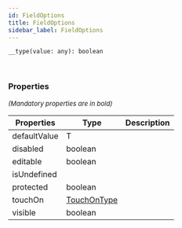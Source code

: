 ```yaml
---
id: FieldOptions
title: FieldOptions
sidebar_label: FieldOptions
---
```


```tsx
__type(value: any): boolean
```
<br/>



### Properties

<font size="2"><i>(Mandatory properties are in bold)</i></font>

| Properties | Type | Description |
| --------- | ---- | ----------- |
| defaultValue | T |  |
| disabled | boolean |  |
| editable | boolean |  |
| isUndefined |  |  |
| protected | boolean |  |
| touchOn | [TouchOnType](/framework-api/types/TouchOnType.md) |  |
| visible | boolean |  |
